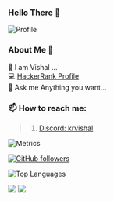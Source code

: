 ### Hello There 👋

![Profile](https://komarev.com/ghpvc/?username=imshvishal)

### About Me 📌

🔭 I am Vishal ...  
💻 [HackerRank Profile](https://www.hackerrank.com/imkrvishal)  
💬 Ask me Anything you want...

### 📫 How to reach me:  

>  1.  [Discord: krvishal](https://discord.com/users/902583742646845561)  

![Metrics](https://metrics.lecoq.io/imshvishal?template=classic&repositories.forks=true&base.header=0&languages=1&people=1&lines=1&languages.colors=github&languages.threshold=0%25&people.limit=28&people.size=28&people.types=followers%2C%20following&people.thanks=%20Sebbl0508%20&people.identicons=false&people.shuffle=false&config.timezone=Europe%2FCopenhagen)

[![GitHub followers](https://img.shields.io/github/followers/imshvishal?label=Follow&style=social)](https://github.com/thegeekdex)

![Top Languages](https://github-readme-stats.vercel.app/api/top-langs/?username=imshvishal&count_private=true&theme=dark)

<img src="https://github-readme-streak-stats.herokuapp.com/?user=imshvishal&theme=calm" class="center">
<img src="https://github-readme-stats.vercel.app/api?username=imshvishal&count_private=true&show_icons=true&theme=dracula" class="center">

